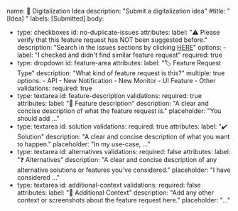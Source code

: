 name: 🚀 Digitalization Idea
description: "Submit a digitalization idea"
#title: "[Idea] "
labels: [Submitted]
body:
  - type: checkboxes
    id: no-duplicate-issues
    attributes:
      label: "⚠️ Please verify that this feature request has NOT been suggested before."
      description: "Search in the issues sections by clicking [HERE](https://github.com/louislam/uptime-kuma/issues?q=)"
      options:
        - label: "I checked and didn't find similar feature request"
          required: true
  - type: dropdown
    id: feature-area
    attributes:
      label: "🏷️ Feature Request Type"
      description: "What kind of feature request is this?"
      multiple: true
      options:
        - API
        - New Notification
        - New Monitor
        - UI Feature
        - Other
    validations:
      required: true
  - type: textarea
    id: feature-description
    validations:
      required: true
    attributes:
      label: "🔖 Feature description"
      description: "A clear and concise description of what the feature request is."
      placeholder: "You should add ..."
  - type: textarea
    id: solution
    validations:
      required: true
    attributes:
      label: "✔️ Solution"
      description: "A clear and concise description of what you want to happen."
      placeholder: "In my use-case, ..."
  - type: textarea
    id: alternatives
    validations:
      required: false
    attributes:
      label: "❓ Alternatives"
      description: "A clear and concise description of any alternative solutions or features you've considered."
      placeholder: "I have considered ..."
  - type: textarea
    id: additional-context
    validations:
      required: false
    attributes:
      label: "📝 Additional Context"
      description: "Add any other context or screenshots about the feature request here."
      placeholder: "..."
